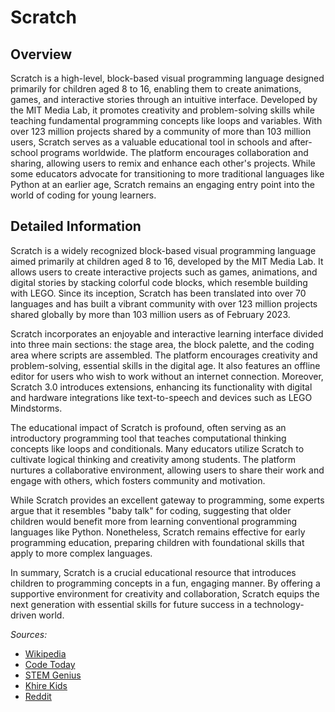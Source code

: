 # Scratch

## Overview

Scratch is a high-level, block-based visual programming language designed primarily for children aged 8 to 16, enabling them to create animations, games, and interactive stories through an intuitive interface. Developed by the MIT Media Lab, it promotes creativity and problem-solving skills while teaching fundamental programming concepts like loops and variables. With over 123 million projects shared by a community of more than 103 million users, Scratch serves as a valuable educational tool in schools and after-school programs worldwide. The platform encourages collaboration and sharing, allowing users to remix and enhance each other's projects. While some educators advocate for transitioning to more traditional languages like Python at an earlier age, Scratch remains an engaging entry point into the world of coding for young learners.

## Detailed Information

Scratch is a widely recognized block-based visual programming language aimed primarily at children aged 8 to 16, developed by the MIT Media Lab. It allows users to create interactive projects such as games, animations, and digital stories by stacking colorful code blocks, which resemble building with LEGO. Since its inception, Scratch has been translated into over 70 languages and has built a vibrant community with over 123 million projects shared globally by more than 103 million users as of February 2023.

Scratch incorporates an enjoyable and interactive learning interface divided into three main sections: the stage area, the block palette, and the coding area where scripts are assembled. The platform encourages creativity and problem-solving, essential skills in the digital age. It also features an offline editor for users who wish to work without an internet connection. Moreover, Scratch 3.0 introduces extensions, enhancing its functionality with digital and hardware integrations like text-to-speech and devices such as LEGO Mindstorms.

The educational impact of Scratch is profound, often serving as an introductory programming tool that teaches computational thinking concepts like loops and conditionals. Many educators utilize Scratch to cultivate logical thinking and creativity among students. The platform nurtures a collaborative environment, allowing users to share their work and engage with others, which fosters community and motivation.

While Scratch provides an excellent gateway to programming, some experts argue that it resembles "baby talk" for coding, suggesting that older children would benefit more from learning conventional programming languages like Python. Nonetheless, Scratch remains effective for early programming education, preparing children with foundational skills that apply to more complex languages.

In summary, Scratch is a crucial educational resource that introduces children to programming concepts in a fun, engaging manner. By offering a supportive environment for creativity and collaboration, Scratch equips the next generation with essential skills for future success in a technology-driven world.

*Sources:*
- [Wikipedia](https://en.wikipedia.org/wiki/Scratch_(programming_language))
- [Code Today](https://www.codetoday.co.uk/post/2018/03/25/scratch-or-python-revisited-its-a-no-brainer-scratch-is-baby-talk-python-is-a-proper-lang)
- [STEM Genius](https://stem-genius.com/5-benefits-of-teaching-scratch-coding-to-kids)
- [Khire Kids](https://khiredkids.com/advantages-of-teaching-scratch-programming-to-kids)
- [Reddit](https://www.reddit.com/r/ProgrammingLanguages/comments/l6bx4k/whats_everyones_opinion_on_scratch_do_you_think/)


